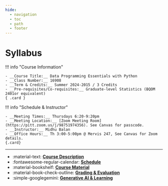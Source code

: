 ```yaml
---
hide:
  - navigation
  - toc
  - path
  - footer
---
```


# Syllabus

<div class="grid" markdown>

!!! info "Course Information"

    - __Course Title:__ Data Programming Essentials with Python
    - __Class Number:__ 16908
    - __Term & Credits:__ Summer 2024-2015 / 3 Credits
    - __Pre-requisites/Co-requisites:__ Graduate-level Statistics (BQOM 2401or equivalent)
    { .card }

!!! info "Schedule & Instructor"  

    - __Meeting Times:__ Thursdays 6:20-9:20pm 
    - __Meeting Location:__ [Zoom Meeting Room](https://pitt.zoom.us/j/98751974356). See Canvas for passcode.
    - __Instructor:__ Midhu Balan
    - __Office Hours:__ Th 3:00-5:00pm @ Mervis 247, See Canvas for Zoom details.
    {.card}

</div>

--- 


<div class="grid cards" markdown>

- :material-text: [__Course Description__](course-description.md)
- :fontawesome-regular-calendar: [__Schedule__](schedule.md)
- :material-bookshelf: [__Course Material__](course-materials.md)
- :material-book-check-outline: [__Grading & Evaluation__](grading.md)
- :simple-googlegemini: [__Generative AI & Learning__](#)

</div>